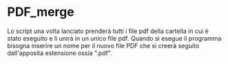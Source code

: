 # PDF_merge
Lo script una volta lanciato prenderà tutti i file pdf della cartella in cui è stato eseguito e li unirà in un unico file pdf.
Quando si esegue il programma bisogna inserire un nome per il nuovo file PDF che si creerà seguito dall'apposita estensione ossia ".pdf".
